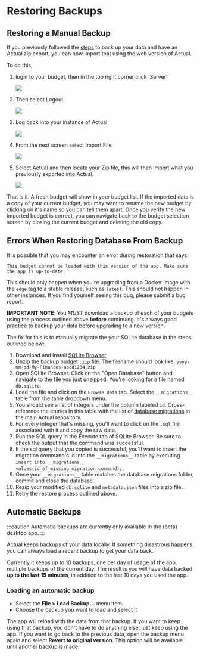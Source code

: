 # Restoring Backups

## Restoring a Manual Backup

If you previously followed the [steps](./backup.md) to back up your data and have an Actual
zip export, you can now import that using the web version of Actual.

To do this,

1. login to your budget, then in the top right corner click 'Server'

   ![](/img/restore/actual-config-7.png)

1. Then select Logout

   ![](/img/restore/actual-config-8.png)

1. Log back into your instance of Actual

   ![](/img/restore/actual-config-9.png)

1. From the next screen select Import File

   ![](/img/migrating/actual-import-1.png)

1. Select Actual and then locate your Zip file, this will then import what you previously exported into
   Actual.

   ![](/img/migrating/actual-import-2.png)

That is it. A fresh budget will show in your budget list. If the imported data is a copy of your current budget, you may want to rename the new budget by clicking on it's name so you can tell them apart. Once you verify the new imported budget is correct, you can navigate back to the budget selection screen by closing the current budget and deleting the old copy.

## Errors When Restoring Database From Backup
It is possible that you may encounter an error during restoration that says:

`This budget cannot be loaded with this version of the app. Make sure the app is up-to-date.`

This should only happen when you're upgrading from a Docker image with the `edge` tag to a stable release, such as `latest`. This should not happen in other instances. If you find yourself seeing this bug, please submit a bug report.

**IMPORTANT NOTE**: You *MUST* download a backup of each of your budgets using the process outlined above **before** continuing. It's always good practice to backup your data before upgrading to a new version.

The fix for this is to manually migrate the your SQLite database in the steps outlined below:

1. Download and install [SQLite Browser](https://sqlitebrowser.org/)
1. Unzip the backup budget `.zip` file. The filename should look like: `yyyy-mm-dd-My-Finances-abcd1234.zip`
1. Open SQLite Browser. Click on the "Open Database" button and navigate to the file you just unzipped. You're looking for a file named `db.sqlite`.
1. Load the file and click on the `Browse Data` tab. Select the `__migrations__` table from the table dropdown menu.
1. You should see a list of integers under the column labeled `id`. Cross-reference the entries in this table with the list of [database migrations](https://github.com/actualbudget/actual/tree/master/packages/loot-core/migrations) in the main Actual repository.
1. For every integer that's missing, you'll want to click on the `.sql` file associated with it and copy the raw data.
1. Run the SQL query in the Execute tab of SQLite Browser. Be sure to check the output that the command was successful.
1. If the sql query that you copied is successful, you'll want to insert the migration command's id into the `__migrations__` table by executing `insert into __migrations__ values(id_of_missing_migration_command);`.
1. Once your `__migrations__` table matches the database migrations folder, commit and close the database.
1. Rezip your modified `db.sqlite` and `metadata.json` files into a zip file.
1. Retry the restore process outlined above.

## Automatic Backups

:::caution
Automatic backups are currently only available in the (beta) desktop app.
:::

Actual keeps backups of your data locally. If something disastrous happens, you can always load a recent backup to get your data back.

Currently it keeps up to 10 backups, one per day of usage of the app, multiple backups of the current day. The result is you will have data backed **up to the last 15 minutes**, in addition to the last 10 days you used the app.

### Loading an automatic backup

- Select the **File > Load Backup…** menu item
- Choose the backup you want to load and select it

The app will reload with the data from that backup. If you want to keep using that backup, you don't have to do anything else, just keep using the app. If you want to go back to the previous data, open the backup menu again and select **Revert to original version**. This option will be available until another backup is made.
